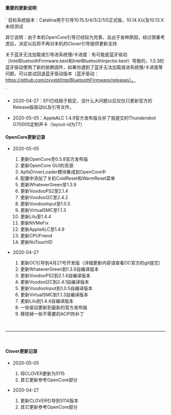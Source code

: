 #### 重要的更新说明
`
目标系统版本：Catalina用于引导10.15.5/4/3/2/1/0正式版，10.14.X以及10.13.X未经测试

其它说明：由于本机OpenCore引导已经较为完善，且出于各种原因，经过慎重考虑后，决定以后将不再对本机的Clover引导提供更新支持

关于蓝牙无法加载或引导进系统慢/卡进度：有可能是蓝牙驱动（IntelBluetoothFirmware.kext和IntelBluetoothInjector.kext）导致的，1.0.3的蓝牙驱动使用了新的依赖固件，如果你遇到了蓝牙无法加载或进系统慢/卡进度等问题，可以尝试回退蓝牙驱动版本（蓝牙驱动：https://github.com/zxystd/IntelBluetoothFirmware/releases）。

`
- 2020-04-27：EFI已经趋于稳定，没什么大问题以后仅仅只更新官方的Release版驱动以及引导文件。

- 2020-05-05：AppleALC 1.4.9官方发布版合并了我提交的Thunderobot G7000S定制声卡（layout-id为77）

#### OpenCore更新记录

- 2020-05-05

    1. 更新OpenCore至0.5.8官方发布版
    2. 更新OpenCore GUI的资源
    3. ApfsDriverLoader模块集成到OpenCore中
    4. 配置中添加了关机ColdReset和WarmReset菜单
    5. 更新WhateverGreen至1.3.9
    6. 更新VoodooPS2至2.1.4
    7. 更新VoodooI2C至2.4.2
    8. 更新VoodooInput至1.0.5
    9. 更新VirtualSMC至1.1.3
    10. 更新Lilu至1.4.4
    11. 更新NVMeFix
    12. 更新AppleALC至1.4.9
    13. 更新CPUFriend
    14. 更新NoTouchID

- 2020-04-27

    1. 更新OC引导到4月27号开发版（详细更新内容请查看OC官方的git提交）
    2. 更新WhateverGreen到1.3.9自编译版本
    3. 更新VoodooPS2到2.1.4自编译版本
    4. 更新VoodooI2C到2.4.1自编译版本
    5. 更新VoodooInput到1.0.5自编译版本
    6. 更新VirtualSMC到1.1.3自编译版本
    7. 更新Lilu到1.4.4自编译版本
    8. 一些驱动更新到最新的官方发布版
    9. 移除掉一些不需要的ACPI热补丁

</br>

------------

</br>

#### Clover更新记录

- 2020-05-05

    1. 将CLOVER更新为5115
    2. 其它更新参考OpenCore部分

- 2020-04-27

    1. 更新CLOVER引导到5114版本
    2. 其它更新参考OpenCore部分